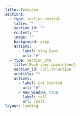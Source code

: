 ```yaml
---
title: Features
sections:
  - type: section_content
    title: ""
    section_id: ""
    content: ""
    image: ""
    background: gray
    actions:
      - label: View Demo
        url: "#"
  - type: section_cta
    title: Book your appointment
    section_id: call-to-action
    subtitle: ""
    actions:
      - label: Get Started
        url: "#"
      - new_window: true
        label: call
        url: /call
layout: landing
---
```

